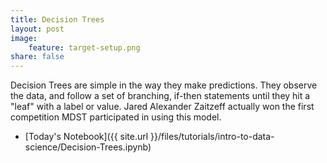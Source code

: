 ```yaml
---
title: Decision Trees
layout: post
image:
    feature: target-setup.png
share: false
---
```


Decision Trees are simple in the way they make predictions. They observe the data, and follow a set of branching, if-then statements until they hit a "leaf" with a label or value. Jared Alexander Zaitzeff actually won the first competition MDST participated in using this model.

* [Today's Notebook]({{ site.url }}/files/tutorials/intro-to-data-science/Decision-Trees.ipynb)


